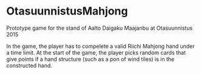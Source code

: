 # OtasuunnistusMahjong
Prototype game for the stand of Aalto Daigaku Maajanbu at Otasuunnistus 2015

In the game, the player has to compelete a valid Riichi Mahjong hand under a time limit.
At the start of the game, the player picks random cards that give points if a hand structure (such as a pon of wind tiles)
is in the constructed hand. 
